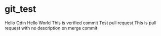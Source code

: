 # git_test

Hello Odin
Hello World
This  is verified commit
Test pull request
This is pull request with no description on merge commit
